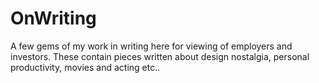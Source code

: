 # OnWriting
A few gems of my work in writing here for viewing of employers and investors. These contain pieces written about design nostalgia, personal productivity, movies and acting etc..
